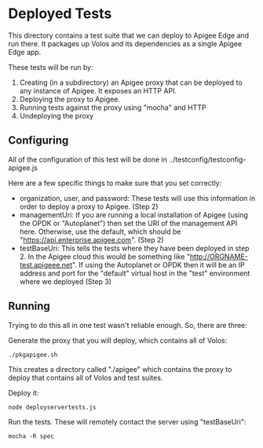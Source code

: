 # Deployed Tests

This directory contains a test suite that we can deploy to Apigee Edge
and run there. It packages up Volos and its dependencies as a single
Apigee Edge app.

These tests will be run by:

1) Creating (in a subdirectory) an Apigee proxy that can be deployed to
any instance of Apigee. It exposes an HTTP API.
2) Deploying the proxy to Apigee.
3) Running tests against the proxy using "mocha" and HTTP
4) Undeploying the proxy

## Configuring

All of the configuration of this test will be done in
    ../testconfig/testconfig-apigee.js

Here are a few specific things to make sure that you set correctly:

* organization, user, and password: These tests will use this information in
order to deploy a proxy to Apigee. (Step 2)
* managementUri: If you are running a local installation of Apigee
(using the OPDK or "Autoplanet") then set the URI of the management API
here. Otherwise, use the default, which should be "https://api.enterprise.apigee.com".
(Step 2)
* testBaseUri: This tells the tests where they have been deployed in step 2.
In the Apigee cloud this would be something like "http://ORGNAME-test.apigeee.net".
If using the Autoplanet or OPDK then it will be an IP address and port for
the "default" virtual host in the "test" environment where we deployed
(Step 3)

## Running

Trying to do this all in one test wasn't reliable enough.
So, there are three:

Generate the proxy that you will deploy, which contains all
of Volos:

    ./pkgapigee.sh

This creates a directory called "./apigee" which contains the proxy
to deploy that contains all of Volos and test suites.

Deploy it:

    node deployservertests.js

Run the tests. These will remotely contact the server using
"testBaseUri":

    mocha -R spec


